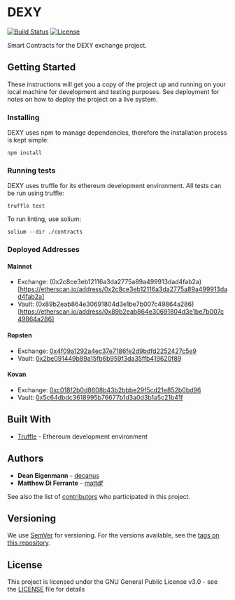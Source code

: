 # DEXY

[![Build Status](https://travis-ci.com/DexyProject/contracts.svg?token=SGE7GHsjEHmsR4VosLJx&branch=development)](https://travis-ci.com/DexyProject/contracts) [![License](https://img.shields.io/badge/License-GPL--3.0-blue.svg)](LICENSE)

Smart Contracts for the DEXY exchange project.

## Getting Started

These instructions will get you a copy of the project up and running on your local machine for development and testing purposes. See deployment for notes on how to deploy the project on a live system.

### Installing

DEXY uses npm to manage dependencies, therefore the installation process is kept simple:

```
npm install
```

### Running tests

DEXY uses truffle for its ethereum development environment. All tests can be run using truffle:

```
truffle test
```

To run linting, use solium:

```
solium --dir ./contracts
```

### Deployed Addresses

#### Mainnet
 - Exchange: (0x2c8ce3eb12116a3da2775a89a499913dad4fab2a)[https://etherscan.io/address/0x2c8ce3eb12116a3da2775a89a499913dad4fab2a]
 - Vault: (0x89b2eab864e30691804d3e1be7b007c49864a286)[https://etherscan.io/address/0x89b2eab864e30691804d3e1be7b007c49864a286]

#### Ropsten
 - Exchange: [0x4f09a1292a4ec37e7186fe2d9bdfd2252427c5e9](https://ropsten.etherscan.io/address/0x4f09a1292a4ec37e7186fe2d9bdfd2252427c5e9)
 - Vault: [0x2be091449b89a15fb6b959f3da35ffb419620f89](https://ropsten.etherscan.io/address/0x2be091449b89a15fb6b959f3da35ffb419620f89)

#### Kovan
 - Exchange: [0xc018f2b0d8608b43b2bbbe29f5cd21e852b0bd96](https://kovan.etherscan.io/address/0xc018f2b0d8608b43b2bbbe29f5cd21e852b0bd96)
 - Vault: [0x5c64dbdc3618995b76677b1d3a0d3b1a5c21b41f](https://kovan.etherscan.io/address/0x5c64dbdc3618995b76677b1d3a0d3b1a5c21b41f)

## Built With
* [Truffle](https://github.com/trufflesuite/truffle) - Ethereum development environment 

## Authors

* **Dean Eigenmann** - [decanus](https://github.com/decanus)
* **Matthew Di Ferrante** - [mattdf](https://github.com/mattdf)

See also the list of [contributors](https://github.com/DexyProject/contracts/contributors) who participated in this project.

## Versioning

We use [SemVer](http://semver.org/) for versioning. For the versions available, see the [tags on this repository](https://github.com/DexyProject/contracts/tags).

## License

This project is licensed under the GNU General Public License v3.0 - see the [LICENSE](LICENSE) file for details
